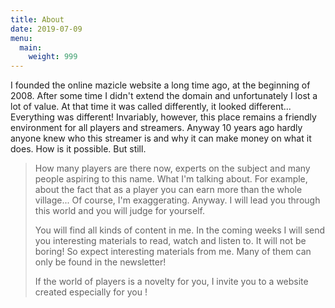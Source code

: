 ```yaml
---
title: About
date: 2019-07-09
menu:
  main:
    weight: 999
---
```



I founded the online mazicle website a long time ago, at the beginning of 2008. After some time I didn't extend the domain and unfortunately I lost a lot of value. At that time it was called differently, it looked different... Everything was different! Invariably, however, this place remains a friendly environment for all players and streamers. Anyway 10 years ago hardly anyone knew who this streamer is and why it can make money on what it does. How is it possible. But still.
>
> How many players are there now, experts on the subject and many people aspiring to this name. What I'm talking about. For example, about the fact that as a player you can earn more than the whole village... Of course, I'm exaggerating. Anyway. I will lead you through this world and you will judge for yourself.
>
> You will find all kinds of content in me. In the coming weeks I will send you interesting materials to read, watch and listen to. It will not be boring! So expect interesting materials from me. Many of them can only be found in the newsletter!
>
> If the world of players is a novelty for you, I invite you to a website created especially for you !

